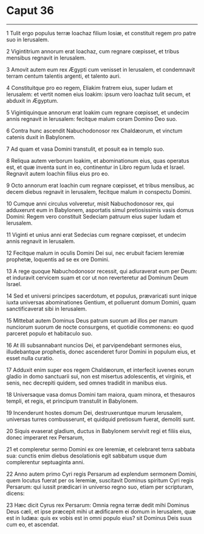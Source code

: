 # Caput 36

***

1 Tulit ergo populus terræ Ioachaz filium Iosiæ, et constituit regem pro patre suo in Ierusalem.

2 Vigintitrium annorum erat Ioachaz, cum regnare cœpisset, et tribus mensibus regnavit in Ierusalem.

3 Amovit autem eum rex Ægypti cum venisset in Ierusalem, et condemnavit terram centum talentis argenti, et talento auri.

4 Constituitque pro eo regem, Eliakim fratrem eius, super Iudam et Ierusalem: et vertit nomen eius Ioakim: ipsum vero Ioachaz tulit secum, et abduxit in Ægyptum.

5 Vigintiquinque annorum erat Ioakim cum regnare cœpisset, et undecim annis regnavit in Ierusalem: fecitque malum coram Domino Deo suo.

6 Contra hunc ascendit Nabuchodonosor rex Chaldæorum, et vinctum catenis duxit in Babylonem.

7 Ad quam et vasa Domini transtulit, et posuit ea in templo suo.

8 Reliqua autem verborum Ioakim, et abominationum eius, quas operatus est, et quæ inventa sunt in eo, continentur in Libro regum Iuda et Israel. Regnavit autem Ioachin filius eius pro eo.

9 Octo annorum erat Ioachin cum regnare cœpisset, et tribus mensibus, ac decem diebus regnavit in Ierusalem, fecitque malum in conspectu Domini.

10 Cumque anni circulus volveretur, misit Nabuchodonosor rex, qui adduxerunt eum in Babylonem, asportatis simul pretiosissimis vasis domus Domini: Regem vero constituit Sedeciam patruum eius super Iudam et Ierusalem.

11 Viginti et unius anni erat Sedecias cum regnare cœpisset, et undecim annis regnavit in Ierusalem.

12 Fecitque malum in oculis Domini Dei sui, nec erubuit faciem Ieremiæ prophetæ, loquentis ad se ex ore Domini.

13 A rege quoque Nabuchodonosor recessit, qui adiuraverat eum per Deum: et induravit cervicem suam et cor ut non reverteretur ad Dominum Deum Israel.

14 Sed et universi principes sacerdotum, et populus, prævaricati sunt inique iuxta universas abominationes Gentium, et polluerunt domum Domini, quam sanctificaverat sibi in Ierusalem.

15 Mittebat autem Dominus Deus patrum suorum ad illos per manum nunciorum suorum de nocte consurgens, et quotidie commonens: eo quod parceret populo et habitaculo suo.

16 At illi subsannabant nuncios Dei, et parvipendebant sermones eius, illudebantque prophetis, donec ascenderet furor Domini in populum eius, et esset nulla curatio.

17 Adduxit enim super eos regem Chaldæorum, et interfecit iuvenes eorum gladio in domo sanctuarii sui, non est misertus adolescentis, et virginis, et senis, nec decrepiti quidem, sed omnes tradidit in manibus eius.

18 Universaque vasa domus Domini tam maiora, quam minora, et thesauros templi, et regis, et principum transtulit in Babylonem.

19 Incenderunt hostes domum Dei, destruxeruntque murum Ierusalem, universas turres combusserunt, et quidquid pretiosum fuerat, demoliti sunt.

20 Siquis evaserat gladium, ductus in Babylonem servivit regi et filiis eius, donec imperaret rex Persarum,

21 et compleretur sermo Domini ex ore Ieremiæ, et celebraret terra sabbata sua: cunctis enim diebus desolationis egit sabbatum usque dum complerentur septuaginta anni.

22 Anno autem primo Cyri regis Persarum ad explendum sermonem Domini, quem locutus fuerat per os Ieremiæ, suscitavit Dominus spiritum Cyri regis Persarum: qui iussit prædicari in universo regno suo, etiam per scripturam, dicens:

23 Hæc dicit Cyrus rex Persarum: Omnia regna terræ dedit mihi Dominus Deus cæli, et ipse præcepit mihi ut ædificarem ei domum in Ierusalem, quæ est in Iudæa: quis ex vobis est in omni populo eius? sit Dominus Deis suus cum eo, et ascendat.

